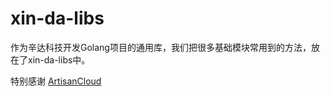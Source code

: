 # xin-da-libs

作为辛达科技开发Golang项目的通用库，我们把很多基础模块常用到的方法，放在了xin-da-libs中。


特别感谢 <a href="https://github.com/ArtisanCloud">ArtisanCloud</a>